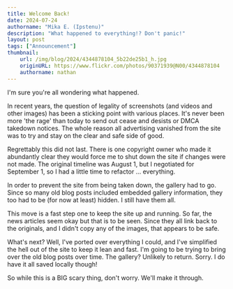 ```yaml
---
title: Welcome Back!
date: 2024-07-24
authorname: "Mika E. (Ipstenu)"
description: "What happened to everything!? Don't panic!"
layout: post
tags: ["Announcement"]
thumbnail:
    url: /img/blog/2024/4344878104_5b22de25b1_h.jpg
    originURL: https://www.flickr.com/photos/90371939@N00/4344878104
    authorname: nathan
---
```


I'm sure you're all wondering what happened.

In recent years, the question of legality of screenshots (and videos and other images) has been a sticking point with various places. It's never been more 'the rage' than today to send out cease and desists or DMCA takedown notices. The whole reason all advertising vanished from the site was to try and stay on the clear and safe side of good.

Regrettably this did not last. There is one copyright owner who made it abundantly clear they would force me to shut down the site if changes were not made. The original timeline was August 1, but I negotiated for September 1, so I had a little time to refactor ... everything.

In order to prevent the site from being taken down, the gallery had to go. Since so many old blog posts included embedded gallery information, they too had to be (for now at least) hidden. I still have them all.

This move is a fast step one to keep the site up and running. So far, the news articles seem okay but that is to be seen. Since they all link back to the originals, and I didn't copy any of the images, that appears to be safe.

What's next? Well, I've ported over everything I could, and I've simplified the hell out of the site to keep it lean and fast. I'm going to be trying to bring over the old blog posts over time. The gallery? Unlikely to return. Sorry. I do have it all saved locally though!

So while this is a BIG scary thing, don't worry. We'll make it through.
